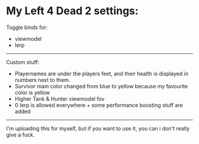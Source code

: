 # My Left 4 Dead 2 settings:

Toggle binds for:

- viewmodel
- lerp

---

Custom stuff:

- Playernames are under the players feet, and their health is displayed in numbers next to them.
- Survivor main color changed from blue to yellow because my favourite color is yellow
- Higher Tank & Hunter viewmodel fov
- 0 lerp is allowed everywhere + some performance boosting stuff are added

---

I'm uploading this for myself, but if you want to use it, you can i don't really give a fuck.
